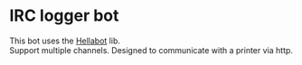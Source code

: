 # IRC logger bot
This bot uses the [Hellabot](https://github.com/whyrusleeping/hellabot) lib.  
Support multiple channels.
Designed to communicate with a printer via http.
